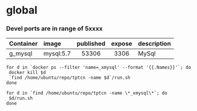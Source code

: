 # global

### Devel ports are in range of 5xxxx
| Container   | image     | published   | expose | description |
| :---------- | :-------  | :---------: | :----: | ------------- |
| g_mysql     | mysql:5.7 | 53306       |   3306 | MySql   | 

```
for d in `docker ps --filter 'name=_xmysql' --format '{{.Names}}'`; do
 docker kill $d
 `find /home/ubuntu/repo/tptcn -name $d`/run.sh
done
```
```
for d in `find /home/ubuntu/repo/tptcn -name \*_xmysql\*`; do
 $d/run.sh
done
```

